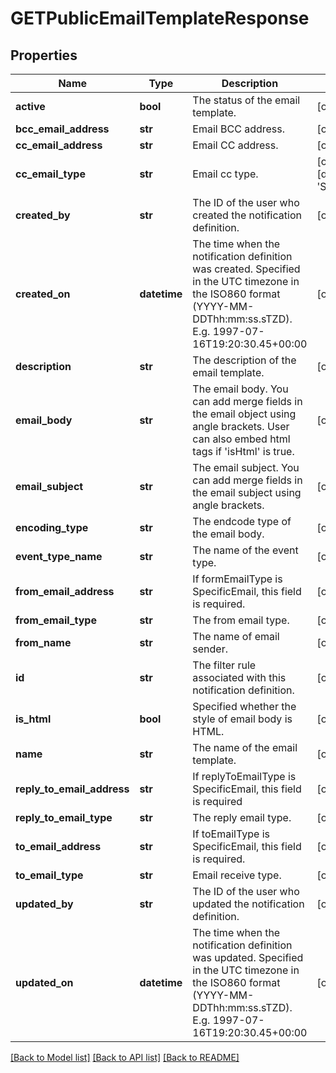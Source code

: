 # GETPublicEmailTemplateResponse

## Properties
Name | Type | Description | Notes
------------ | ------------- | ------------- | -------------
**active** | **bool** | The status of the email template. | [optional] 
**bcc_email_address** | **str** | Email BCC address. | [optional] 
**cc_email_address** | **str** | Email CC address. | [optional] 
**cc_email_type** | **str** | Email cc type. | [optional] [default to 'SpecificEmails']
**created_by** | **str** | The ID of the user who created the notification definition. | [optional] 
**created_on** | **datetime** | The time when the notification definition was created. Specified in the UTC timezone in the ISO860 format (YYYY-MM-DDThh:mm:ss.sTZD). E.g. 1997-07-16T19:20:30.45+00:00 | [optional] 
**description** | **str** | The description of the email template. | [optional] 
**email_body** | **str** | The email body. You can add merge fields in the email object using angle brackets.  User can also embed html tags if &#39;isHtml&#39; is true. | [optional] 
**email_subject** | **str** | The email subject. You can add merge fields in the email subject using angle brackets. | [optional] 
**encoding_type** | **str** | The endcode type of the email body. | [optional] 
**event_type_name** | **str** | The name of the event type. | [optional] 
**from_email_address** | **str** | If formEmailType is SpecificEmail, this field is required. | [optional] 
**from_email_type** | **str** | The from email type. | [optional] 
**from_name** | **str** | The name of email sender. | [optional] 
**id** | **str** | The filter rule associated with this notification definition. | [optional] 
**is_html** | **bool** | Specified whether the style of email body is HTML. | [optional] 
**name** | **str** | The name of the email template. | [optional] 
**reply_to_email_address** | **str** | If replyToEmailType is SpecificEmail, this field is required | [optional] 
**reply_to_email_type** | **str** | The reply email type. | [optional] 
**to_email_address** | **str** | If toEmailType is SpecificEmail, this field is required. | [optional] 
**to_email_type** | **str** | Email receive type. | [optional] 
**updated_by** | **str** | The ID of the user who updated the notification definition. | [optional] 
**updated_on** | **datetime** | The time when the notification definition was updated. Specified in the UTC timezone in the ISO860 format (YYYY-MM-DDThh:mm:ss.sTZD). E.g. 1997-07-16T19:20:30.45+00:00 | [optional] 

[[Back to Model list]](../README.md#documentation-for-models) [[Back to API list]](../README.md#documentation-for-api-endpoints) [[Back to README]](../README.md)


